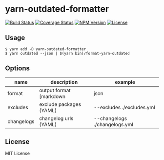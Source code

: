 yarn-outdated-formatter
=======================

[![Build Status](http://img.shields.io/travis/masawada/yarn-outdated-formatter.svg?style=flat-square)](https://travis-ci.org/masawada/yarn-outdated-formatter)
[![Coverage Status](https://img.shields.io/coveralls/masawada/yarn-outdated-formatter.svg?style=flat-square)](https://coveralls.io/github/masawada/yarn-outdated-formatter?branch=master)
[![NPM Version](https://img.shields.io/npm/v/yarn-outdated-formatter.svg?style=flat-square)](https://www.npmjs.com/package/yarn-outdated-formatter)
[![License](https://img.shields.io/badge/license-MIT-brightgreen.svg?style=flat-square)](https://masawada.mit-license.org/)

## Usage

```
$ yarn add -D yarn-outdated-formatter
$ yarn outdated --json | $(yarn bin)/format-yarn-outdated
```

## Options

| name | description | example |
|---|---|---|
| format | output format [markdown|json|mackerel] \(default: markdown) | --format json |
| excludes | exclude packages (YAML) | --excludes ./excludes.yml |
| changelogs | changelog urls (YAML) | --changelogs ./changelogs.yml |

## License

MIT License
